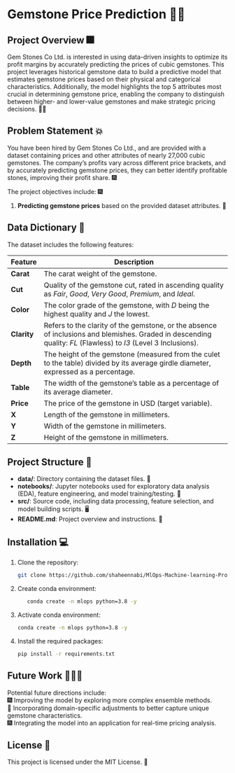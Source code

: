# Gemstone Price Prediction 🎇✨

## Project Overview 🎆
Gem Stones Co Ltd. is interested in using data-driven insights to optimize its profit margins by accurately predicting the prices of cubic gemstones. This project leverages historical gemstone data to build a predictive model that estimates gemstone prices based on their physical and categorical characteristics. Additionally, the model highlights the top 5 attributes most crucial in determining gemstone price, enabling the company to distinguish between higher- and lower-value gemstones and make strategic pricing decisions. 🎇💎

## Problem Statement 💥
You have been hired by Gem Stones Co Ltd., and are provided with a dataset containing prices and other attributes of nearly 27,000 cubic gemstones. The company’s profits vary across different price brackets, and by accurately predicting gemstone prices, they can better identify profitable stones, improving their profit share. 🎆

The project objectives include: 🎆  
1. **Predicting gemstone prices** based on the provided dataset attributes. 🎇  


## Data Dictionary 🔮
The dataset includes the following features:

| Feature      | Description                                                                                                                                               |
|--------------|-----------------------------------------------------------------------------------------------------------------------------------------------------------|
| **Carat**    | The carat weight of the gemstone.                                                                                                                         |
| **Cut**      | Quality of the gemstone cut, rated in ascending quality as *Fair*, *Good*, *Very Good*, *Premium*, and *Ideal*.                                           |
| **Color**    | The color grade of the gemstone, with *D* being the highest quality and *J* the lowest.                                                                   |
| **Clarity**  | Refers to the clarity of the gemstone, or the absence of inclusions and blemishes. Graded in descending quality: *FL* (Flawless) to *I3* (Level 3 Inclusions). |
| **Depth**    | The height of the gemstone (measured from the culet to the table) divided by its average girdle diameter, expressed as a percentage.                     |
| **Table**    | The width of the gemstone’s table as a percentage of its average diameter.                                                                                |
| **Price**    | The price of the gemstone in USD (target variable).                                                                                                       |
| **X**        | Length of the gemstone in millimeters.                                                                                                                    |
| **Y**        | Width of the gemstone in millimeters.                                                                                                                     |
| **Z**        | Height of the gemstone in millimeters.                                                                                                                    |

## Project Structure 🚀

- **data/**: Directory containing the dataset files. 📂
- **notebooks/**: Jupyter notebooks used for exploratory data analysis (EDA), feature engineering, and model training/testing. 📓
- **src/**: Source code, including data processing, feature selection, and model building scripts. 🖥️
- **README.md**: Project overview and instructions. 📑

## Installation 💻

1. Clone the repository:

   ```bash
   git clone https://github.com/shaheennabi/MlOps-Machine-learning-Project
   ```
   
2. Create conda environment:

   ```bash
      conda create -n mlops python=3.8 -y
   ```
   
3. Activate conda environment:

   ```bash
   conda create -n mlops python=3.8 -y
   ```
   
4. Install the required packages:

   ```bash
   pip install -r requirements.txt
   ```


## Future Work 🚀🎆🎇  

Potential future directions include:  
🎆 Improving the model by exploring more complex ensemble methods.  
🎇 Incorporating domain-specific adjustments to better capture unique gemstone characteristics.  
🎆 Integrating the model into an application for real-time pricing analysis.  

## License 📜

This project is licensed under the MIT License. 🎉
